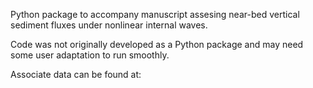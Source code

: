 Python package to accompany manuscript assesing near-bed vertical sediment fluxes under nonlinear internal waves. 

Code was not originally developed as a Python package and may need some user adaptation to run smoothly. 

Associate data can be found at:
